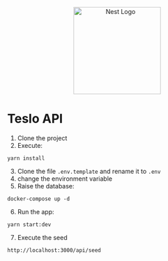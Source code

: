 <p align="center">
  <a href="http://nestjs.com/" target="blank"><img src="https://nestjs.com/img/logo-small.svg" width="200" alt="Nest Logo" /></a>
</p>

# Teslo API

1. Clone the project
2. Execute: 
```
yarn install
```
3. Clone the file ```.env.template``` and rename it to ```.env```
4. change the environment variable
5. Raise the database: 
```
docker-compose up -d
```
6. Run the app: 
```
yarn start:dev
```
7. Execute the seed 
```
http://localhost:3000/api/seed
```

